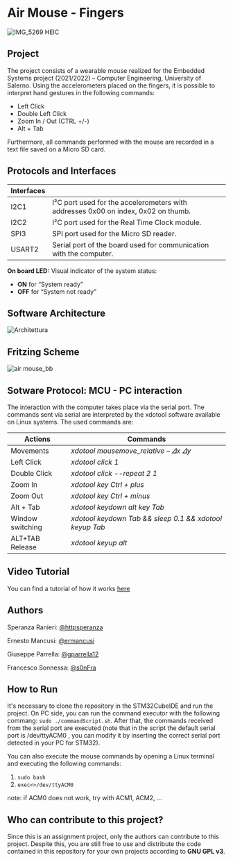 # Air Mouse - Fingers

![IMG_5269 HEIC](https://user-images.githubusercontent.com/94001472/177040157-737f1778-3771-4cc7-83c8-f245cec48298.jpg)


## Project

The project consists of a wearable mouse realized for the Embedded Systems project (2021/2022) – Computer Engineering, University of Salerno.
Using the accelerometers placed on the fingers, it is possible to interpret hand gestures in the following commands:
- Left Click
- Double Left Click
- Zoom In / Out (CTRL +/-)
- Alt + Tab

Furthermore, all commands performed with the mouse are recorded in a text file saved on a Micro SD card.


## Protocols and Interfaces
| Interfaces |                                                              |
| ---------- | ------------------------------------------------------------ |
| I2C1       | I²C port used for the accelerometers with addresses 0x00 on index, 0x02 on thumb. |
| I2C2       | I²C port used for the Real Time Clock module.                |
| SPI3       | SPI port used for the Micro SD reader.                       |
| USART2     | Serial port of the board used for communication with the computer. |

**On board LED:** Visual indicator of the system status:

- **ON** for “System ready” 
- **OFF** for “System not ready”
## Software Architecture

![Architettura](https://user-images.githubusercontent.com/94001472/177040407-05c53b63-4f33-445c-80c6-68bcac26c0b9.png)


## Fritzing Scheme
![air mouse_bb](https://user-images.githubusercontent.com/94001472/177040185-c93f2e46-fbfe-44fa-a87f-c8d41847ac4d.png)

## Sotware Protocol: MCU - PC interaction
The interaction with the computer takes place via the serial port. The commands sent via serial are interpreted by the xdotool software available on Linux systems. The used commands are:

| Actions          | Commands                                                |
| ---------------- | ------------------------------------------------------- |
| Movements        | *xdotool mousemove_relative – 𝛥x 𝛥y*                    |
| Left Click       | *xdotool click 1*                                       |
| Double Click     | *xdotool click --repeat 2 1*                            |
| Zoom In          | *xdotool key Ctrl + plus*                               |
| Zoom Out         | *xdotool key Ctrl + minus*                              |
| Alt + Tab        | *xdotool keydown alt key Tab*                           |
| Window switching | *xdotool keydown Tab && sleep 0.1 && xdotool keyup Tab* |
| ALT+TAB Release  | *xdotool keyup alt*                                     |



## Video Tutorial

You can find a tutorial of how it works [here](https://www.youtube.com/watch?v=9bjMumtYkMI)


## Authors
Speranza Ranieri: [@httpsperanza](https://github.com/httpsperanza)

Ernesto Mancusi: [@ermancusi](https://github.com/ermancusi)

Giuseppe Parrella: [@gparrella12](https://github.com/gparrella12)

Francesco Sonnessa: [@s0nFra](https://github.com/s0nFra)



## How to Run
It's necessary to clone the repository in the STM32CubeIDE and run the project.
On PC side, you can run the command executor with the following commang: `sudo ./commandScript.sh`. After that, the commands received from the serial port are executed (note that in the script the default serial port is /dev/ttyACM0 , you can modify it by inserting the correct serial port detected in your PC for STM32). 

You can also execute the mouse commands by opening a Linux terminal and executing the following commands:
1.	`sudo bash`
2.	`exec<>/dev/ttyACM0`

note: if ACM0 does not work, try with ACM1, ACM2, ...


## Who can contribute to this project?
Since this is an assignment project, only the authors can contribute to this project. Despite this, you are still free to use and distribute the code contained in this repository for your own projects according to **GNU GPL v3**.
